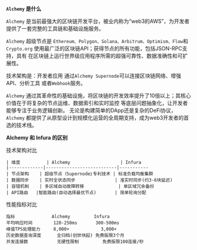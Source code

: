 **`Alchemy` 是什么**

`Alchemy` 是当前最强大的区块链开发平台，被业内称为“web3的AWS”，为开发者提供了一套完整的工具链和基础设施服务。

`Alchemy` 超级节点是 `Ethereum、Polygon、Solana、Arbitrum、Optimism、Flow`和`Crypto.org` 使用最广泛的区块链API；获得节点的所有功能，包括JSON-RPC支持，具有 在区块链上运行世界级应用程序所需的超强可靠性、数据准确性和可扩展性。

技术架构是：开发者应用 通过`Alchemy Supernode`可以连接区块链网络、增强API、分析工具 或者`Webhook`服务。

`Alchemy` 通过其革命性的基础设施，将区块链的开发效率提升了10倍以上；其核心价值在于将复杂的节点运维、数据索引和实时监控 等底层问题抽象化，让开发者能够专注于业务逻辑创新。 无论是构建简单的DApp还是复杂的DeFi协议， `Alchemy` 都提供了从原型设计到规模化运营的全周期支持，成为web3开发者的首选的技术栈。

**Alchemy 和 Infura 的区别**

技术架构对比
```
| 维度	      | Alchemy	                  | Infura
|-------------|---------------------------|-----------
| 节点架构	  | 超级节点（Supernode｝专利技术 | 标准负载均衡集群
| 数据同步	  | 实时全状态同步	              | 准实时同步(约3-6块延迟)
| 容错机制	  | 多区域自动故障转移	          | 单区域冗余备份
| API路由	  |智能路由(自动选择最优节点)	    | 简单轮询分配
```


性能指标对比
```
指标	            Alchemy	        Infura
平均响应时间	      120-250ms	      300-500ms
峰值TPS处理能力	  8,000+	        3,000+
历史数据查询深度	  全归档(创世块起)	免费版限3个月
并发连接数	        无硬性限制	      免费版限100连接/秒
```
